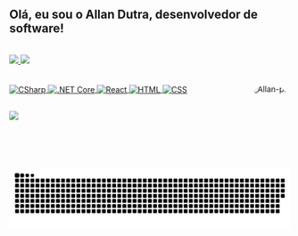 ## Olá, eu sou o Allan Dutra, desenvolvedor de software!

<br>

<div>
  <a href="https://github.com/AllanDutra">
  <img height="180em" src="https://github-readme-stats-gdkrk7qlv-allandutra.vercel.app/api?username=AllanDutra&show_icons=true&theme=midnight-purple&include_all_commits=true&count_private=true"/>
  <img height="180em" src="https://github-readme-stats-gdkrk7qlv-allandutra.vercel.app/api/top-langs/?username=AllanDutra&layout=compact&langs_count=7&theme=midnight-purple"/>
</div>
  
  <br>
  
<div style="display: inline_block"><br>
  <img align="center" alt="CSharp" height="30" width="40" src="https://cdn.jsdelivr.net/gh/devicons/devicon/icons/csharp/csharp-original.svg" />
  <img align="center" alt=".NET Core" height="30" width="40" src="https://cdn.jsdelivr.net/gh/devicons/devicon/icons/dotnetcore/dotnetcore-original.svg" />
  <img align="center" alt="React" height="30" width="40" src="https://cdn.jsdelivr.net/gh/devicons/devicon/icons/react/react-original.svg" />
  <img align="center" alt="HTML" height="30" width="40" src="https://cdn.jsdelivr.net/gh/devicons/devicon/icons/html5/html5-original.svg" />
  <img align="center" alt="CSS" height="30" width="40" src="https://cdn.jsdelivr.net/gh/devicons/devicon/icons/css3/css3-original.svg" />
  <img align="right" alt="Allan-pic" height="150" style="border-radius:50px;" src="https://ik.imagekit.io/ghmg33v8b/github-avatar-sem-background_zWpU2dKy8.png?ik-sdk-version=javascript-1.4.3&updatedAt=1673741116163" />
</div>
  
  ##
  
<div>
  <a href="https://www.linkedin.com/in/allan-dutra-308a8520a/"><img src="https://img.shields.io/badge/LinkedIn-0077B5?style=for-the-badge&logo=linkedin&logoColor=white" target="_blank" /></a>
</div>
 
 <br>
 <br>

![Snake animation](https://github.com/AllanDutra/allandutra/blob/output/github-contribution-grid-snake.svg)
